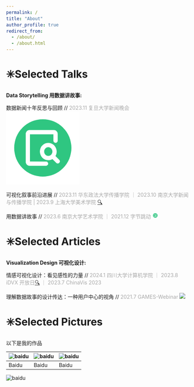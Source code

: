 ```yaml
---
permalink: /
title: "About"
author_profile: true
redirect_from: 
  - /about/
  - /about.html
---
```



✳️Selected Talks
======

**Data Storytelling 用数据讲故事:**

数据新闻十年反思与回顾 // <font color=DarkGray>2023.11 复旦大学新闻晚会</font> [![source](images/view.png)](https://baidu.com)

可视化叙事前沿进展 // <font color=DarkGray>2023.11 华东政法大学传播学院 ｜ 2023.10 南京大学新闻与传播学院 | 2023.9 上海大学美术学院</font> [🔍](https://baidu.com)

用数据讲故事 // <font color=DarkGray>2023.6 南京大学艺术学院 ｜ 2021.12 字节跳动</font> 
[<img src="https://github.com/W2rld/w2rld.github.io/blob/master/images/view.png" width="16px">](https://baidu.com)

✳️Selected Articles
======

**Visualization Design 可视化设计:**

情感可视化设计：看见感性的力量 // <font color=DarkGray>2024.1 四川大学计算机学院 ｜ 2023.8 iDVX 开放日[🔍](https://baidu.com "View source")  ｜ 2023.7 ChinaVis 2023</font>

理解数据故事的设计传达：一种用户中心的视角 // <font color=DarkGray>2021.7 GAMES-Webinar</font> [<img src="https://www.baidu.com/img/PCtm_d9c8750bed0b3c7d089fa7d55720d6cf.png" width="16px">](https://baidu.com)


✳️Selected Pictures
======

以下是我的作品

| ![baidu](https://www.baidu.com/img/PCtm_d9c8750bed0b3c7d089fa7d55720d6cf.png)|![baidu](https://www.baidu.com/img/PCtm_d9c8750bed0b3c7d089fa7d55720d6cf.png)|![baidu](https://www.baidu.com/img/PCtm_d9c8750bed0b3c7d089fa7d55720d6cf.png)|
| ----------- | ----------- | ----------- |
| Baidu       | Baidu       | Baidu       |


![baidu](https://www.baidu.com/img/PCtm_d9c8750bed0b3c7d089fa7d55720d6cf.png)


